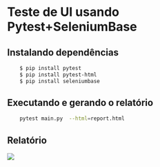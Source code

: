#  Teste de UI usando Pytest+SeleniumBase

## Instalando dependências
```bash
    $ pip install pytest
    $ pip install pytest-html
    $ pip install seleniumbase
```
## Executando e gerando o relatório
```bash
    pytest main.py  --html=report.html
```

## Relatório
<image src="./images/report.PNG">
